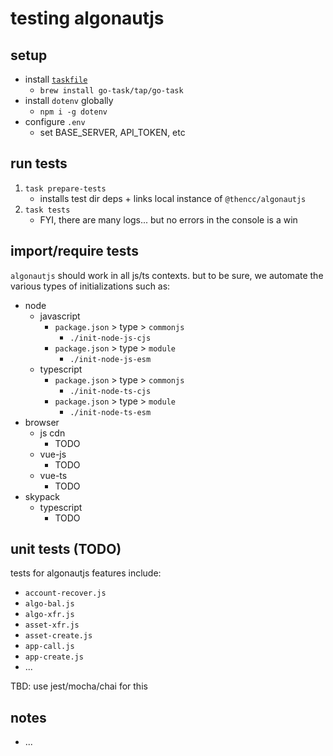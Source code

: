 # testing algonautjs


## setup
- install [`taskfile`](https://taskfile.dev/installation/)
	- `brew install go-task/tap/go-task`
- install `dotenv` globally
	- `npm i -g dotenv`
- configure `.env`
	- set BASE_SERVER, API_TOKEN, etc


## run tests
1. `task prepare-tests`
	- installs test dir deps + links local instance of `@thencc/algonautjs`
2. `task tests`
	- FYI, there are many logs... but no errors in the console is a win


## import/require tests
`algonautjs` should work in all js/ts contexts. but to be sure, we automate the various types of initializations such as:
- node
	- javascript
		- `package.json` > type > `commonjs`
			- `./init-node-js-cjs`
		- `package.json` > type > `module`
			- `./init-node-js-esm`
	- typescript
		- `package.json` > type > `commonjs`
			- `./init-node-ts-cjs`
		- `package.json` > type > `module`
			- `./init-node-ts-esm`
- browser
	- js cdn
		- TODO
	- vue-js
		- TODO
	- vue-ts
		- TODO
- skypack
	- typescript
		- TODO


## unit tests (TODO)
tests for algonautjs features include:
- `account-recover.js`
- `algo-bal.js`
- `algo-xfr.js`
- `asset-xfr.js`
- `asset-create.js`
- `app-call.js`
- `app-create.js`
- ...

TBD: use jest/mocha/chai for this


## notes
- ...
